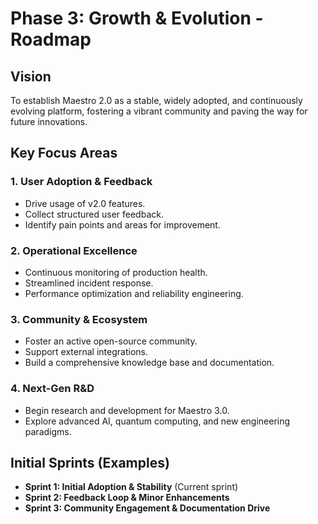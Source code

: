 # Phase 3: Growth & Evolution - Roadmap

## Vision

To establish Maestro 2.0 as a stable, widely adopted, and continuously evolving platform, fostering a vibrant community and paving the way for future innovations.

## Key Focus Areas

### 1. User Adoption & Feedback

- Drive usage of v2.0 features.
- Collect structured user feedback.
- Identify pain points and areas for improvement.

### 2. Operational Excellence

- Continuous monitoring of production health.
- Streamlined incident response.
- Performance optimization and reliability engineering.

### 3. Community & Ecosystem

- Foster an active open-source community.
- Support external integrations.
- Build a comprehensive knowledge base and documentation.

### 4. Next-Gen R&D

- Begin research and development for Maestro 3.0.
- Explore advanced AI, quantum computing, and new engineering paradigms.

## Initial Sprints (Examples)

- **Sprint 1: Initial Adoption & Stability** (Current sprint)
- **Sprint 2: Feedback Loop & Minor Enhancements**
- **Sprint 3: Community Engagement & Documentation Drive**
